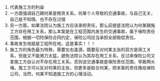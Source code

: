 1. 代表施工方的利益
2. 一方面强调自己跟何某是租赁关系，何某个人导致的交通事故，与自己无关，自己是不知情、也不存在过错
3. 另一方面，如果法院认为施工方应该承担责任，那么前提是法院认为何某跟施工方存在用工关系，那么本案是在工程范围内发生的交通事故，属于保险责任范围，根据一切险保险合同约定，保险公司应当承担全部赔偿责任。
4. 事故发生地就是工程所在地，这是事实！！！
5. 施工方的角色最为特殊，需要左右逢源，既要反对何某主张的双方是用工关系，但是又不能用力太猛，避免法院认为其存在用工关系，反过来保险公司又拿施工方自认对不存在用工关系，否则该交通事故是保险责任范围，导致两头堵。施工方可以反对何某的主张，但更多是联合何某，把本案的责任推给保险公司，当然，何某不知道施工方的心理活动。
